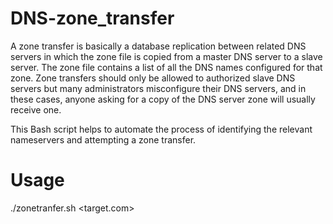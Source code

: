 # DNS-zone_transfer
A zone transfer is basically a database replication between related DNS servers in which the zone
file is copied from a master DNS server to a slave server. 
The zone file contains a list of all the DNS names configured for that zone. 
Zone transfers should only be allowed to authorized slave DNS servers but many administrators misconfigure their DNS servers, and in these cases, anyone asking for a copy of the DNS server zone will usually receive one.

This Bash script helps to automate the process of identifying the
relevant nameservers and attempting a zone transfer.
# Usage 
./zonetranfer.sh <target.com>
